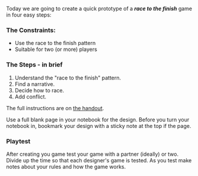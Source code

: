 Today we are going to create a quick prototype of a ***race to the finish*** game in four easy steps:

### The Constraints:
* Use the race to the finish pattern
* Suitable for two (or more) players

### The Steps - in brief
1. Understand the "race to the finish" pattern.
2. Find a narrative.
3. Decide how to race.
4. Add conflict.

The full instructions are on [the handout](https://docs.google.com/document/d/1ZRybnTi7oD4AgrY_1ax-MAQXkqkocGvlqawwnpknLVM/edit?usp=sharing).

Use a full blank page in your notebook for the design. Before you turn your notebook in, bookmark your design with a sticky note at the top if the page.

### Playtest

After creating you game test your game with a partner (ideally) or two. Divide up the time so that each designer's game is tested. As you test make notes about your rules and how the game works.
